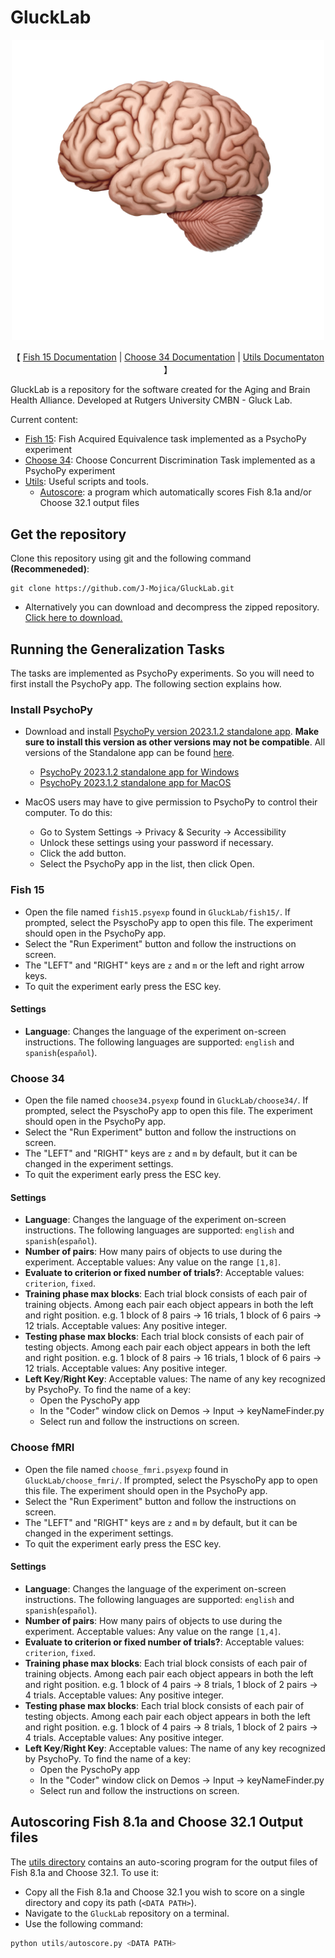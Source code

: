 # GluckLab

<div align="center">
  <a href="https://brainhealth.rutgers.edu/">
    <img src=./imgs/Rutgers-AgingAndBrainHealthAllianceLogo.png width=500/>
  </a>
</div>


<p align="center">
【 <a href="./documentation/fish15_documentation.md">Fish 15 Documentation</a> | <a href="./documentation/choose34_documentation.md">Choose 34 Documentation</a> | <a href="./documentation/utils_documentation.md">Utils Documentaton</a> 】
</p>

GluckLab is a repository for the software created for the Aging and Brain Health
Alliance. Developed at Rutgers University CMBN - Gluck Lab.

Current content:
- [Fish 15](./fish15/): Fish Acquired Equivalence task implemented as a PsychoPy experiment
- [Choose 34](./choose34/): Choose Concurrent Discrimination Task implemented as a PsychoPy experiment
- [Utils](./utils/): Useful scripts and tools.
  - [Autoscore](./utils/autoscore.py): a program which automatically scores Fish 8.1a and/or Choose 32.1 output files

## Get the repository

Clone this repository using git and the following command **(Recommeneded)**:

```text
git clone https://github.com/J-Mojica/GluckLab.git
```

- Alternatively you can download and decompress the zipped repository. [Click here to download.][GluckLabZippedRepo]

## Running the Generalization Tasks

The tasks are implemented as PsychoPy experiments. So you will need to 
first install the PsychoPy app. The following section explains how.

### Install PsychoPy

- Download and install [PsychoPy version 2023.1.2 standalone app][PyschoPy2023.1.2].
**Make sure to install this version as other versions may not be compatible**. 
All versions of the Standalone app can be found [here][PsychoPyReleases].
  - [PsychoPy 2023.1.2 standalone app for Windows][PyschoPy2023.1.2Windows]
  - [PsychoPy 2023.1.2 standalone app for MacOS][PyschoPy2023.1.2MacOS]
  
- MacOS users may have to give permission to PsychoPy to control their computer. To do this:
  - Go to System Settings -> Privacy & Security -> Accessibility
  - Unlock these settings using your password if necessary.
  - Click the add button.
  - Select the PsychoPy app in the list, then click Open.
  
### Fish 15

- Open the file named `fish15.psyexp` found in `GluckLab/fish15/`. If prompted,
select the PsyschoPy app to open this file. The experiment should open
in the PsychoPy app. 
- Select the "Run Experiment" button and follow the instructions on screen.
- The "LEFT" and "RIGHT" keys are `z` and `m` or the left and right arrow keys.
- To quit the experiment early press the ESC key.
#### Settings
- **Language**: Changes the language of the experiment on-screen instructions. The following languages are supported: `english` and `spanish`(`español`).

### Choose 34

- Open the file named `choose34.psyexp` found in `GluckLab/choose34/`. If prompted,
select the PsyschoPy app to open this file. The experiment should open
in the PsychoPy app.
- Select the "Run Experiment" button and follow the instructions on screen.
- The "LEFT" and "RIGHT" keys are `z` and `m` by default, but it can be changed in the experiment settings.
- To quit the experiment early press the ESC key.
#### Settings
- **Language**: Changes the language of the experiment on-screen instructions. The following languages are supported: `english` and `spanish`(`español`).
- **Number of pairs**: How many pairs of objects to use during the experiment. Acceptable values: Any value on the range `[1,8]`.
- **Evaluate to criterion or fixed number of trials?**: Acceptable values: `criterion`, `fixed`.
- **Training phase max blocks**: Each trial block consists of each pair of training objects. Among each pair each object
appears in both the left and right position. e.g. 1 block of 8 pairs -> 16 trials, 1 block of 6 pairs -> 12 trials.
Acceptable values: Any positive integer.
- **Testing phase max blocks**: Each trial block consists of each pair of testing objects. Among each pair each object
appears in both the left and right position. e.g. 1 block of 8 pairs -> 16 trials, 1 block of 6 pairs -> 12 trials.
Acceptable values: Any positive integer.
- **Left Key**/**Right Key**: Acceptable values: The name of any key recognized by PsychoPy. To find the name of a key:
  - Open the PyschoPy app
  - In the "Coder" window click on Demos -> Input -> keyNameFinder.py
  - Select run and follow the instructions on screen.

### Choose fMRI

- Open the file named `choose_fmri.psyexp` found in `GluckLab/choose_fmri/`. If prompted,
select the PsyschoPy app to open this file. The experiment should open
in the PsychoPy app.
- Select the "Run Experiment" button and follow the instructions on screen.
- The "LEFT" and "RIGHT" keys are `z` and `m` by default, but it can be changed in the experiment settings.
- To quit the experiment early press the ESC key.
#### Settings
- **Language**: Changes the language of the experiment on-screen instructions. The following languages are supported: `english` and `spanish`(`español`).
- **Number of pairs**: How many pairs of objects to use during the experiment. Acceptable values: Any value on the range `[1,4]`.
- **Evaluate to criterion or fixed number of trials?**: Acceptable values: `criterion`, `fixed`.
- **Training phase max blocks**: Each trial block consists of each pair of training objects. Among each pair each object
appears in both the left and right position. e.g. 1 block of 4 pairs -> 8 trials, 1 block of 2 pairs -> 4 trials.
Acceptable values: Any positive integer.
- **Testing phase max blocks**: Each trial block consists of each pair of testing objects. Among each pair each object
appears in both the left and right position. e.g. 1 block of 4 pairs -> 8 trials, 1 block of 2 pairs -> 4 trials.
Acceptable values: Any positive integer.
- **Left Key**/**Right Key**: Acceptable values: The name of any key recognized by PsychoPy. To find the name of a key:
  - Open the PyschoPy app
  - In the "Coder" window click on Demos -> Input -> keyNameFinder.py
  - Select run and follow the instructions on screen.

## Autoscoring Fish 8.1a and Choose 32.1 Output files

The [utils directory](./utils/) contains an auto-scoring program
for the output files of Fish 8.1a and Choose 32.1. To use it:

- Copy all the Fish 8.1a and Choose 32.1 you wish to score on a single
directory and copy its path (`<DATA PATH>`).
- Navigate to the `GluckLab` repository on a terminal.
- Use the following command:

```python
python utils/autoscore.py <DATA PATH>
```

[PsychoPyDownloadInstructions]: https://www.psychopy.org/download.html
[PsychoPyReleases]: https://github.com/psychopy/psychopy/releases
[PyschoPy2023.1.2]: https://github.com/psychopy/psychopy/releases/tag/2023.1.2
[PyschoPy2023.1.2Windows]: https://github.com/psychopy/psychopy/releases/download/2023.1.2/StandalonePsychoPy-2023.1.2-win64.exe
[PyschoPy2023.1.2MacOS]:https://github.com/psychopy/psychopy/releases/download/2023.1.2/StandalonePsychoPy-2023.1.2-macOS.dmg
[GluckLabZippedRepo]: https://github.com/J-Mojica/GluckLab/archive/refs/heads/main.zip
[RutgersBrainLogo]: ./imgs/Rutgers-AgingAndBrainHealthAllianceLogo.png
[RutgersBrainHealthWebsite]: https://brainhealth.rutgers.edu/


